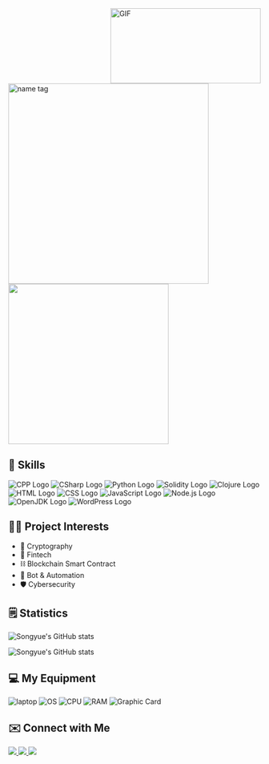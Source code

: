 <img align="right" alt="GIF" src="https://media2.giphy.com/media/3ohs7HdhQA4ffttvrO/giphy.gif" width=300 height=150px/>

<img alt="name tag" src="https://img.shields.io/badge/Hey! This is Songyue-339AF0?style=for-the-badge" width=400/>

<img src="https://img.shields.io/badge/Tech%20Enthusiast%20%7C%20Student-7600bc?style=for-the-badge" width=320/>

## 💪 Skills

![CPP Logo](https://img.shields.io/badge/C%2B%2B-00599C?style=for-the-badge&logo=c%2B%2B&logoColor=white)
![CSharp Logo](https://img.shields.io/badge/C%23-239120?style=for-the-badge&logo=c-sharp&logoColor=white)
![Python Logo](https://img.shields.io/badge/Python-FFD43B?style=for-the-badge&logo=python&logoColor=blue)
![Solidity Logo](https://img.shields.io/badge/Solidity-e6e6e6?style=for-the-badge&logo=solidity&logoColor=black)
![Clojure Logo](https://img.shields.io/badge/Clojure-5881D8?style=for-the-badge&logo=clojure&logoColor=white)
![HTML Logo](https://img.shields.io/badge/HTML5-E34F26?style=for-the-badge&logo=html5&logoColor=white)
![CSS Logo](https://img.shields.io/badge/CSS3-1572B6?style=for-the-badge&logo=css3&logoColor=white)
![JavaScript Logo](https://img.shields.io/badge/JavaScript-323330?style=for-the-badge&logo=javascript&logoColor=F7DF1E)
![Node.js Logo](https://img.shields.io/badge/Node.js-339933?style=for-the-badge&logo=nodedotjs&logoColor=white)
![OpenJDK Logo](https://img.shields.io/badge/OpenJDK-ED8B00?style=for-the-badge&logo=openjdk&logoColor=white)
![WordPress Logo](https://img.shields.io/badge/Wordpress-21759B?style=for-the-badge&logo=wordpress&logoColor=white)

## 👨‍💻 Project Interests

- 🔐 Cryptography
- 🏦 Fintech
- ⛓️ Blockchain Smart Contract
- 🤖 Bot & Automation
- 🛡️ Cybersecurity

## 🗒️ Statistics

![Songyue's GitHub stats](https://github-readme-stats.vercel.app/api?username=songyuew&show_icons=true&theme=tokyonight)

![Songyue's GitHub stats](https://github-profile-summary-cards.vercel.app/api/cards/profile-details?username=songyuew&theme=tokyonight)

## 💻 My Equipment

![laptop](https://img.shields.io/badge/dell%20laptop-007DB8?style=for-the-badge&logo=dell&logoColor=white)
![OS](https://img.shields.io/badge/windows-%230078D6.svg?&style=for-the-badge&logo=windows&logoColor=white)
![CPU](https://img.shields.io/badge/intel-core%20i7%208th-%230071C5.svg?&style=for-the-badge&logo=intel&logoColor=white)
![RAM](https://img.shields.io/badge/RAM-16GB-%230071C5.svg?&style=for-the-badge&logoColor=white)
![Graphic Card](https://img.shields.io/badge/nvidia-mx%20250-%2376B900.svg?&style=for-the-badge&logo=nvidia&logoColor=white)

## ✉️ Connect with Me

<a href="https://www.linkedin.com/in/songyue-wang/">
    <img src="https://img.shields.io/badge/LinkedIn-0077B5?style=for-the-badge&logo=linkedin&logoColor=white">
</a>
<a href="mailto:songyuew@proton.me">
    <img src="https://img.shields.io/badge/ProtonMail-8B89CC?style=for-the-badge&logo=protonmail&logoColor=white">
</a>

<a href="./my_pk_cert.cer" download>
    <img src="https://img.shields.io/badge/Public Key Certificate-444?style=for-the-badge&logo=GNU Privacy Guard&logoColor=white">
</a>
